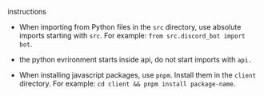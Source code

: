instructions

- When importing from Python files in the `src` directory, use absolute imports starting with `src`. For example: `from src.discord_bot import bot`.
- the python evrironment starts inside api, do not start imports with `api.`


- When installing javascript packages, use `pnpm`. Install them in the `client` directory. For example: `cd client && pnpm install package-name`.